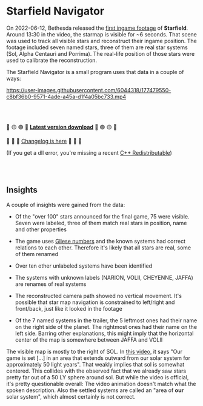 # Starfield Navigator

On 2022-06-12, Bethesda released the [first ingame footage](https://www.youtube.com/watch?v=zmb2FJGvnAw) of **Starfield**. Around 13:30 in the video, the starmap is visible for ~6 seconds. That scene was used to track all visible stars and reconstruct their ingame position. The footage included seven named stars, three of them are real star systems (Sol, Alpha Centauri and Porrima). The real-life position of those stars were used to calibrate the reconstruction.

The Starfield Navigator is a small program uses that data in a couple of ways:

https://user-images.githubusercontent.com/6044318/177479550-c8bf36b0-9571-4ade-a45a-d1f4a05bc733.mp4

<br/><br/>

:red_circle: :yellow_circle: :green_circle: :rocket: [**Latest version download**](https://github.com/s9w/starfield-navigator/releases/latest/download/starfield_navigator.zip) :rocket: :green_circle: :yellow_circle: :red_circle:

:parrot: :rabbit2: :turtle: [Changelog is here](changelog.md) :sauropod: :frog: :elephant:

(If you get a dll error, you're missing a recent [C++ Redistributable](https://aka.ms/vs/17/release/vc_redist.x64.exe))

<br/><br/>

## Insights
A couple of insights were gained from the data:
- Of the "over 100" stars announced for the final game, 75 were visible. Seven were labeled, three of them match real stars in position, name and other properties
- The game uses [Gliese numbers](https://en.wikipedia.org/wiki/Gliese_Catalogue_of_Nearby_Stars) and the known systems had correct relations to each other. Therefore it's likely that all stars are real, some of them renamed
- Over ten other unlabeled systems have been identified
- The systems with unknown labels (NARION, VOLII, CHEYENNE, JAFFA) are renames of real systems


- The reconstructed camera path showed no vertical movement. It's possible that star map navigation is constrained to left/right and front/back, just like it looked in the footage
- Of the 7 named systems in the trailer, the 5 leftmost ones had their name on the right side of the planet. The rightmost ones had their name on the left side. Barring other explanations, this might imply that the horizontal center of the map is somewhere between JAFFA and VOLII

The visible map is mostly to the right of SOL. In [this video](https://www.youtube.com/watch?v=xaNwtw7bhyk), it says "Our game is set [...] in an area that extends outward from our solar system for approximately 50 light years". That weakly implies that sol is somewhat centered. This collides with the observed fact that we already saw stars pretty far out of a 50 LY sphere around sol. But while the video is official, it's pretty questionable overall: The video animation doesn't match what the spoken description. Also the settled systems are called an "area of **our** solar system", which almost certainly is not correct.
